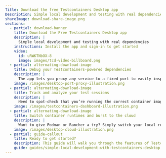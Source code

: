 ```yaml
---
Title: Download the free Testcontainers Desktop app
Description: Simple local development and testing with real dependencies
shareImage: download-share-image.png
sections:
  - partial: download-banner
    title: Download the Free Testcontainers Desktop app
    description: |
      Simple local development and testing with real dependencies
    instructions: Install the app and sign-in to get started
    video:
      id: uRWKTNbOX-8
      image: images/tcd-video-billboard.png
  - partial: alternating-download-image
    title: Debug your Testcontainers-powered dependencies
    description: |
      The app lets you proxy any service to a fixed port to easily inspect it with your favorite debugging tools. For example, inspect a datastore with your IDE plugin, or manage a Kubernetes cluster with k9s. You can even freeze a service to prevent its shutdown so you can debug it.
    image: /images/desktop-port-proxy-illustration.png
  - partial: alternating-download-image
    title: Track and analyze your test sessions
    description: |
      Need to spot-check that you’re running the correct container images, or how your tests are parallelized? The app automatically tracks your test sessions, powering dashboards that provide you and your team with insights into your development and testing patterns.
    image: /images/testcontainers-dashboard-illustration.png
  - partial: alternating-download-image
    title: Switch container runtimes and burst to the cloud
    description: |
      Want to give Podman or Rancher a try? Simply switch your local runtime for all your Testcontainers-powered dependencies. And with [Testcontainers Cloud](/cloud/), you can even run them in the cloud on demand, while saving your local resources.
    image: /images/desktop-cloud-illustration.png
  - partial: guide-callout
    title: Ready to get started?
    description: This guide will walk you through the features of Testcontainers Desktop.
    guide: guides/simple-local-development-with-testcontainers-desktop
---
```


